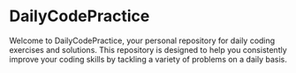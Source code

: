 # DailyCodePractice

Welcome to DailyCodePractice, your personal repository for daily coding exercises and solutions. This repository is designed to help you consistently improve your coding skills by tackling a variety of problems on a daily basis.
